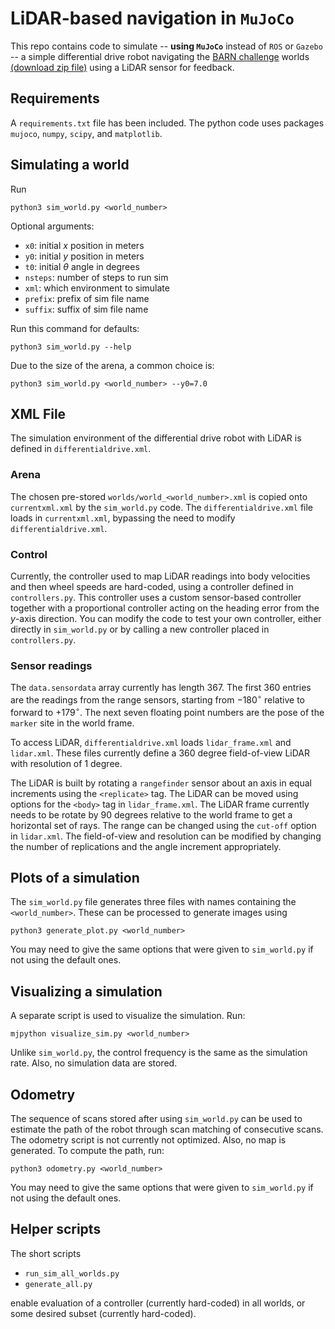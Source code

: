 # LiDAR-based navigation in `MuJoCo` 

This repo contains code to simulate -- **using `MuJoCo`** instead of `ROS` or `Gazebo` -- a simple differential drive robot navigating the [BARN challenge](https://cs.gmu.edu/~xiao/Research/BARN_Challenge/BARN_Challenge25.html) worlds [(download zip file)](https://cs.gmu.edu/~xiao/Research/BARN/BARN_dataset.zip) using a LiDAR sensor for feedback. 

## Requirements

A `requirements.txt` file has been included. The python code uses packages `mujoco`, `numpy`, `scipy`, and `matplotlib`. 


## Simulating a world
Run
```
python3 sim_world.py <world_number>
```

Optional arguments:

- `x0`: initial $x$ position in meters
- `y0`: initial $y$ position in meters
- `t0`: initial $\theta$ angle in degrees
- `nsteps`: number of steps to run sim
- `xml`: which environment to simulate
- `prefix`: prefix of sim file name
- `suffix`: suffix of sim file name

Run this command for defaults:
```
python3 sim_world.py --help
```

Due to the size of the arena, a common choice is:
```
python3 sim_world.py <world_number> --y0=7.0
```

## XML File
The simulation environment of the differential drive robot with LiDAR is defined in `differentialdrive.xml`. 


### Arena
The chosen pre-stored `worlds/world_<world_number>.xml` is copied onto `currentxml.xml` by the `sim_world.py` code. The `differentialdrive.xml` file loads in `currentxml.xml`, bypassing the need to modify `differentialdrive.xml`. 

### Control
Currently, the controller used to map LiDAR readings into body velocities and then wheel speeds are hard-coded, using a controller defined in `controllers.py`. This controller uses a custom sensor-based controller together with a proportional controller acting on the heading error from the $y$-axis direction. You can modify the code to test your own controller, either directly in `sim_world.py` or by calling a new controller placed in `controllers.py`. 

### Sensor readings
The `data.sensordata` array currently has length $367$. The first $360$ entries are the readings from the range sensors, starting from $-180^{\circ}$ relative to forward to $+179^{\circ}$. The next seven floating point numbers are the pose of the `marker` site in the world frame. 

To access LiDAR, `differentialdrive.xml` loads `lidar_frame.xml` and `lidar.xml`. These files currently define a $360$ degree field-of-view LiDAR with resolution of $1$ degree. 

The LiDAR is built by rotating a `rangefinder` sensor about an axis in equal increments using the `<replicate>` tag. The LiDAR can be moved using options for the `<body>` tag in `lidar_frame.xml`. The LiDAR frame currently needs to be rotate by $90$ degrees relative to the world frame to get a horizontal set of rays. The range can be changed using the `cut-off` option in `lidar.xml`. The field-of-view and resolution can be modified by changing the number of replications and the angle increment appropriately. 

## Plots of a simulation
The `sim_world.py` file generates three files with names containing the `<world_number>`. These can be processed to generate images using
```
python3 generate_plot.py <world_number>
```
You may need to give the same options that were given to `sim_world.py` if not using the default ones. 


## Visualizing a simulation
A separate script is used to visualize the simulation. Run:

```
mjpython visualize_sim.py <world_number>
```

Unlike `sim_world.py`, the control frequency is the same as the simulation rate. Also, no simulation data are stored. 

## Odometry
The sequence of scans stored after using `sim_world.py` can be used to estimate the path of the robot through scan matching of consecutive scans. The odometry script is not currently not optimized. Also, no map is generated.  To compute the path, run:

```
python3 odometry.py <world_number>
```
You may need to give the same options that were given to `sim_world.py` if not using the default ones. 

## Helper scripts
The short scripts 

- `run_sim_all_worlds.py`
- `generate_all.py`

enable evaluation of a controller (currently hard-coded) in all worlds, or some desired subset (currently hard-coded). 

